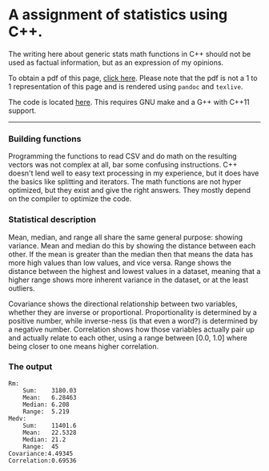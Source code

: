 # A assignment of statistics using C++.

The writing here about generic stats math functions in C++ should not be used as factual information, but as an expression of my opinions.

To obtain a pdf of this page, [click here](mlmath.pdf). Please note that the pdf is not a 1 to 1 representation of this page and is rendered using `pandoc` and `texlive`. 

The code is located [here](mlmath.zip). This requires GNU make and a G++ with C++11 support. 

---
### Building functions

Programming the functions to read CSV and do math on the resulting vectors was not complex at all, bar some confusing instructions. C++ doesn't lend well to easy text processing in my experience, but it does have the basics like splitting and iterators. The math functions are not hyper optimized, but they exist and give the right answers. They mostly depend on the compiler to optimize the code. 

### Statistical description

Mean, median, and range all share the same general purpose: showing variance. Mean and median do this by showing the distance between each other. If the mean is greater than the median then that means the data has more high values than low values, and vice versa. Range shows the distance between the highest and lowest values in a dataset, meaning that a higher range shows more inherent variance in the dataset, or at the least outliers.

Covariance shows the directional relationship between two variables, whether they are inverse or proportional. Proportionality is determined by a positive number, while inverse-ness (is that even a word?) is determined by a negative number. Correlation shows how those variables actually pair up and actually relate to each other, using a range between [0.0, 1.0] where being closer to one means higher correlation.

### The output

```
Rm:
	Sum:	3180.03
	Mean:	6.28463
	Median:	6.208
	Range:	5.219
Medv:
	Sum:	11401.6
	Mean:	22.5328
	Median:	21.2
	Range:	45
Covariance:4.49345
Correlation:0.69536
```

